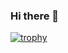 ### Hi there 👋
[![trophy](https://github-profile-trophy.vercel.app/?username=NaturalRadio&theme=onedark)](https://github.com/NaturalRadio/github-profile-trophy)
<!--
**NaturalRadio/NaturalRadio** is a ✨ _special_ ✨ repository because its `README.md` (this file) appears on your GitHub profile.

- 🔭 I’m currently working on ...
- 🌱 I’m currently learning ...
- 👯 I’m looking to collaborate on ...
- 🤔 I’m looking for help with ...
- 💬 Ask me about ...
- 📫 How to reach me: ...
- 😄 Pronouns: ...
- ⚡ Fun fact: ...
-->

